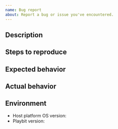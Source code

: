 ```yaml
---
name: Bug report
about: Report a bug or issue you've encountered.
---
```


## Description

## Steps to reproduce

## Expected behavior

## Actual behavior

## Environment

- Host platform OS version:
- Playbit version:
